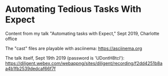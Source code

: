 # Automating Tedious Tasks With Expect

Content from my talk "Automating tasks with Expect," Sept 2019, Charlotte office

The "cast" files are playable with asciinema: https://asciinema.org

The talk itself, Sept 19th 2019 (password is 'UDontH8tcl'): https://diligent.webex.com/webappng/sites/diligent/recording/f2dd4251b8aa4b1fb2539dedcaf66f7f

